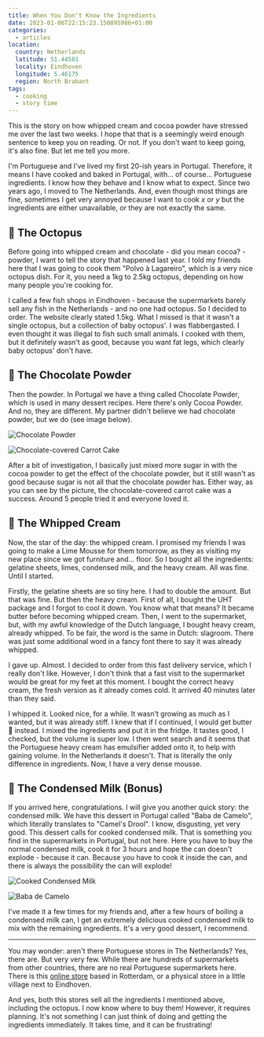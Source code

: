 ```yaml
---
title: When You Don't Know the Ingredients
date: 2023-01-06T22:15:23.150895986+01:00
categories:
  - articles
location:
  country: Netherlands
  latitude: 51.44581
  locality: Eindhoven
  longitude: 5.46175
  region: North Brabant
tags:
  - cooking
  - story time
---
```


This is the story on how whipped cream and cocoa powder have stressed me over the last two weeks. I hope that that is a seemingly weird enough sentence to keep you on reading. Or not. If you don't want to keep going, it's also fine. But let me tell you more.

<!--more-->

I'm Portuguese and I've lived my first 20-ish years in Portugal. Therefore, it means I have cooked and baked in Portugal, with... of course... Portuguese ingredients. I know how they behave and I know what to expect. Since two years ago, I moved to The Netherlands. And, even though most things are fine, sometimes I get very annoyed because I want to cook _x_ or _y_ but the ingredients are either unavailable, or they are not exactly the same.

## 🐙 The Octopus

Before going into whipped cream and chocolate - did you mean cocoa? - powder, I want to tell the story that happened last year. I told my friends here that I was going to cook them "Polvo à Lagareiro", which is a very nice octopus dish. For it, you need a 1kg to 2.5kg octopus, depending on how many people you're cooking for.

I called a few fish shops in Eindhoven - because the supermarkets barely sell any fish in the Netherlands - and no one had octopus. So I decided to order. The website clearly stated 1.5kg. What I missed is that it wasn't a single octopus, but a collection of baby octopus'. I was flabbergasted. I even thought it was illegal to fish such small animals. I cooked with them, but it definitely wasn't as good, because you want fat legs, which clearly baby octopus' don't have.

## 🍫 The Chocolate Powder

Then the powder. In Portugal we have a thing called Chocolate Powder, which is used in many dessert recipes. Here there's only Cocoa Powder. And no, they are different. My partner didn't believe we had chocolate powder, but we do (see image below).

<div class='fw fg'>

![Chocolate Powder](cdn:/eb198cf39374fc634b5335da61c7e2ddb294bbeef7bdcb614d4d5889d90f06df)

![Chocolate-covered Carrot Cake](cdn:/d331bd82c447d6732fc4deb004386dd97ee5f08680f3e8d19572414f91c8e276)

</div>

After a bit of investigation, I basically just mixed more sugar in with the cocoa powder to get the effect of the chocolate powder, but it still wasn't as good because sugar is not all that the chocolate powder has. Either way, as you can see by the picture, the chocolate-covered carrot cake was a success. Around 5 people tried it and everyone loved it.

## 🍦 The Whipped Cream

Now, the star of the day: the whipped cream. I promised my friends I was going to make a Lime Mousse for them tomorrow, as they as visiting my new place since we got furniture and... floor. So I bought all the ingredients: gelatine sheets, limes, condensed milk, and the heavy cream. All was fine. Until I started.

Firstly, the gelatine sheets are so tiny here. I had to double the amount. But that was fine. But then the heavy cream. First of all, I bought the UHT package and I forgot to cool it down. You know what that means? It became butter before becoming whipped cream. Then, I went to the supermarket, but, with my awful knowledge of the Dutch language, I bought heavy cream, already whipped. To be fair, the word is the same in Dutch: slagroom. There was just some additional word in a fancy font there to say it was already whipped.

I gave up. Almost. I decided to order from this fast delivery service, which I really don't like. However, I don't think that a fast visit to the supermarket would be great for my feet at this moment. I bought the correct heavy cream, the fresh version as it already comes cold. It arrived 40 minutes later than they said.

I whipped it. Looked nice, for a while. It wasn't growing as much as I wanted, but it was already stiff. I knew that if I continued, I would get butter 🧈 instead. I mixed the ingredients and put it in the fridge. It tastes good, I checked, but the volume is super low. I then went search and it seems that the Portuguese heavy cream has emulsifier added onto it, to help with gaining volume. In the Netherlands it doesn't. That is literally the only difference in ingredients. Now, I have a very dense mousse.

## 🥛 The Condensed Milk (Bonus)

If you arrived here, congratulations. I will give you another quick story: the condensed milk. We have this dessert in Portugal called "Baba de Camelo", which literally translates to "Camel's Drool". I know, disgusting, yet very good. This dessert calls for cooked condensed milk. That is something you find in the supermarkets in Portugal, but not here. Here you have to buy the normal condensed milk, cook it for 3 hours and hope the can doesn't explode - because it can. Because you have to cook it inside the can, and there is always the possibility the can will explode!

<div class='fg fw'>
  
![Cooked Condensed Milk](cdn:/6d4f93a1a1e518d30e544f0dbe568d04030bad5f6f969e3396bfb7f0f649e7cc)

![Baba de Camelo](cdn:/95490ae521b294daa3df97a0f2a6398f589902e018de04a51fb5353bb58d1434)

</div>

I've made it a few times for my friends and, after a few hours of boiling a condensed milk can, I get an extremely delicious cooked condensed milk to mix with the remaining ingredients. It's a very good dessert, I recommend.

---

You may wonder: aren't there Portuguese stores in The Netherlands? Yes, there are. But very very few. While there are hundreds of supermarkets from other countries, there are no real Portuguese supermarkets here. There is this [online store](https://www.portugeseproducten.nl/) based in Rotterdam, or a physical store in a little village next to Eindhoven.

And yes, both this stores sell all the ingredients I mentioned above, including the octopus. I now know where to buy them! However, it requires planning. It's not something I can just think of doing and getting the ingredients immediately. It takes time, and it can be frustrating!
